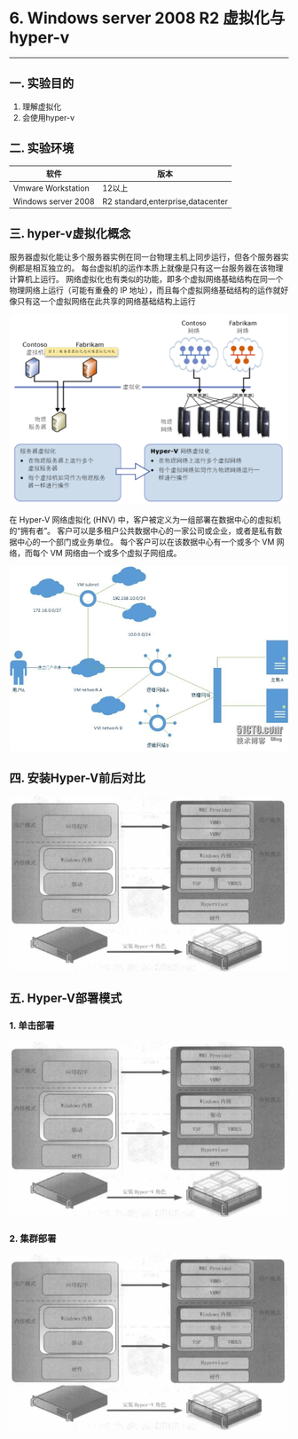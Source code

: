 # 6. Windows server 2008 R2 虚拟化与hyper-v

---

## 一. 实验目的
1. 理解虚拟化
2. 会使用hyper-v

## 二. 实验环境

|软件|版本|
|----|----|
|Vmware Workstation| 12以上 |
|Windows server 2008| R2 standard,enterprise,datacenter|

## 三. hyper-v虚拟化概念
服务器虚拟化能让多个服务器实例在同一台物理主机上同步运行，但各个服务器实例都是相互独立的。 每台虚拟机的运作本质上就像是只有这一台服务器在该物理计算机上运行。 网络虚拟化也有类似的功能，即多个虚拟网络基础结构在同一个物理网络上运行（可能有重叠的 IP 地址），而且每个虚拟网络基础结构的运作就好像只有这一个虚拟网络在此共享的网络基础结构上运行

![](/windows/win2008R2/appserver/image/hyperV-1.png)

在 Hyper-V 网络虚拟化 (HNV) 中，客户被定义为一组部署在数据中心的虚拟机的“拥有者”。 客户可以是多租户公共数据中心的一家公司或企业，或者是私有数据中心的一个部门或业务单位。 每个客户可以在该数据中心有一个或多个 VM 网络，而每个 VM 网络由一个或多个虚拟子网组成。

![](/windows/win2008R2/appserver/image/hyperV-1.jpg)

## 四. 安装Hyper-V前后对比

![](/windows/win2008R2/appserver/image/hyperV-2.png)

## 五. Hyper-V部署模式

### 1. 单击部署

![](/windows/win2008R2/appserver/image/hyperV-2.png)





### 2. 集群部署

![](/windows/win2008R2/appserver/image/hyperV-2.png)



